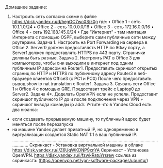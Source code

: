 Домашнее задание:
1. Настроить сеть согласно схеме в файле 
https://disk.yandex.ru/d/hegGC7woXSjz0g где:
• Office 1 - cеть 10.1.1.0/24
• Office 2 - cеть 10.0.0.0/16
• Office 3 - cеть 172.16.0.0/16
• Office 4 - cеть 192.168.145.0/24
• Где “Интернет” - там имитация Интернета с помощью OSPF, выберите сами публичные сети между роутерами.
Задача 1. Настроить на Port Forwarding на сервера в Office 2. Server0 должен предоставлять HTTP по 80му порту, а Server1 должен предоставлять HTTPS по 443 порту. Странички должны быть разные.
Задача 2. Настроить PAT в Office 3 для компьютеров, чтобы они выходили в интернет под одним публичным IP адресом на Router1.
Предоставить скриншот открытых страниц по HTTP и HTTPS по публичному адресу Router3 в веб-браузере клиентов Office3 (с РС1 и РС0)
После чего предоставить вывод show ip nat translation c Router1.
Задача 3. Связать сети Office 1 и Office 4 с помощью GRE. Предоставит трейс с Laptop0 до Server2.
Задача 4*. Доделать OpenVPN если не успели. Предоставит скриншот публичного IP до и после подключения через VPN + скриншот вывода команды ip addr.
Учтите что в Yandex Cloud есть два нюанса:
- если создавать прерываемую машину, то публичный адрес будет меняться после перезапуска
- на машине Yandex делает приватный IP, но одновременно в виртуализации создается Static NAT 1:1 в ваш публичный IP.
....................................................................................................................................
Скринкаст - Установка виртуальной машины в облаке https://disk.yandex.ru/i/Z6UqWKDNP9xnYA
Скринкаст - Установка OpenVPN. https://disk.yandex.ru/i/fzwkRatuYrsrew 
ссылка из скринкаста:
(https://openvpn.net/vpn-software-packages/ubuntu/)